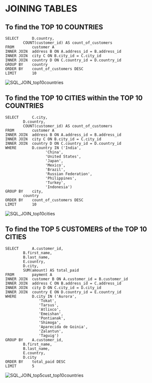 
# JOINING TABLES 
## To find the TOP 10 COUNTRIES

```
SELECT 		D.country,
		COUNT(customer_id) AS count_of_customers
FROM 		customer A
INNER JOIN 	address B ON A.address_id = B.address_id
INNER JOIN 	city C ON B.city_id = C.city_id
INNER JOIN 	country D ON C.country_id = D.country_id 
GROUP BY 	country
ORDER BY 	count_of_customers DESC
LIMIT 		10
```

![SQL_JOIN_top10countries](https://user-images.githubusercontent.com/104154067/164775588-bfc39261-ae36-4066-8236-82aa753a2ea4.png)


## To find the TOP 10 CITIES within the TOP 10 COUNTRIES

```
SELECT 		C.city, 
		D.country,
		COUNT(customer_id) AS count_of_customers
FROM 		customer A
INNER JOIN 	address B ON A.address_id = B.address_id
INNER JOIN 	city C ON B.city_id = C.city_id
INNER JOIN 	country D ON C.country_id = D.country_id 
WHERE 		D.country IN ('India', 
			      'China', 
			      'United States', 
			      'Japan', 
			      'Mexico', 
			      'Brazil', 
			      'Russian Federation', 
			      'Philippines', 
			      'Turkey', 
			      'Indonesia')
GROUP BY 	city, 
		country
ORDER BY 	count_of_customers DESC
LIMIT 		10
```

![SQL_JOIN_top10cities](https://user-images.githubusercontent.com/104154067/164776913-8836d2e3-fc67-4a42-b632-2a96cb5bef0a.png)


## To find the TOP 5 CUSTOMERS of the TOP 10 CITIES

```
SELECT 		A.customer_id, 
		B.first_name, 
		B.last_name, 
		E.country, 
		D.city,
		SUM(amount) AS total_paid
FROM 		payment A
INNER JOIN 	customer B ON A.customer_id = B.customer_id
INNER JOIN 	address C ON B.address_id = C.address_id
INNER JOIN 	city D ON C.city_id = D.city_id
INNER JOIN 	country E ON D.country_id = E.country_id 
WHERE 		D.city IN ('Aurora', 
			   'Tokat', 
			   'Tarsus', 
			   'Atlixco', 
			   'Emeishan', 
			   'Pontianak', 
			   'Shimoga', 
			   'Aparecida de Goinia', 
			   'Zalantun', 
			   'Taguig')
GROUP BY 	A.customer_id, 
		B.first_name, 
		B.last_name, 
		E.country, 
		D.city
ORDER BY 	total_paid DESC
LIMIT 		5
```

![SQL_JOIN_top5cust_top10countries](https://user-images.githubusercontent.com/104154067/164775413-8394a992-0662-4b8d-a5b1-9a4df2910935.png)

